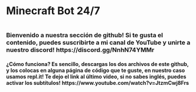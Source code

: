 <h1>Minecraft Bot 24/7<h1>

  <h3>Bienvenido a nuestra sección de github! Si te gusta el contenido, puedes suscribirte a mi canal de YouTube y unirte a nuestro discord! https://discord.gg/NnhN74YMMr </h3>
    
<h4>¿Cómo funciona? Es sencillo, descargas los dos archivos de este github, y los colocas en alguna página de código que te guste, en nuestro caso usamos repl.it! Te dejo el link al último video, si no sabes inglés, puedes activar los subtítulos! https://www.youtube.com/watch?v=JtzmCwj8Frs</h4>
    
    
